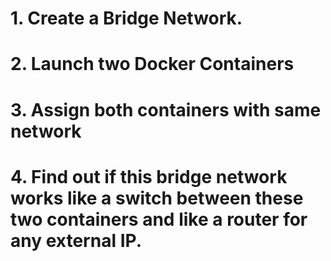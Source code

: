 # 1. Create a Bridge Network.

# 2. Launch two Docker Containers

# 3. Assign both containers with same network

# 4. Find out if this bridge network works like a switch between these two containers and like a router for any external IP.
